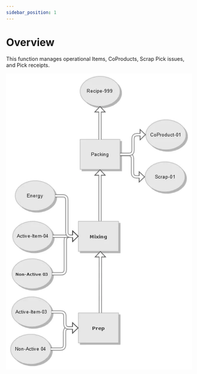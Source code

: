 ```yaml
---
sidebar_position: 1
---
```


# Overview

This function manages operational Items, CoProducts, Scrap Pick issues, and Pick receipts.

![Pick Issue and Receipt](./media/overview/pick-issue-and-receipt.webp)
